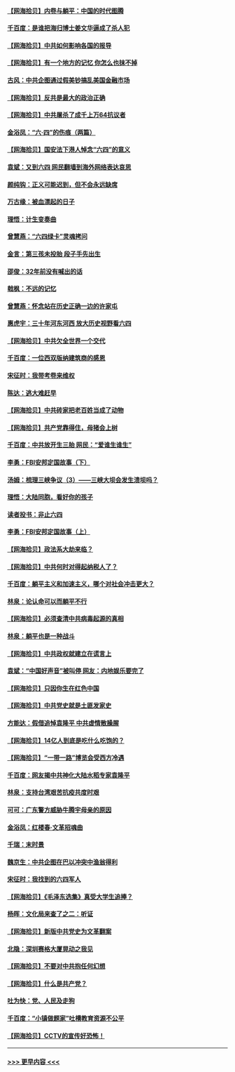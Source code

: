 #### [【网海拾贝】内卷与躺平：中国的时代图腾](../pages/nsc993/n13016128.md?t=06121752) 
#### [千百度：是谁把海归博士姜文华逼成了杀人犯](../pages/nsc993/n13015218.md?t=06121752) 
#### [【网海拾贝】中共如何影响各国的报导](../pages/nsc993/n13012599.md?t=06121752) 
#### [【网海拾贝】有一个地方的记忆 你怎么也抹不掉](../pages/nsc993/n13009802.md?t=06121752) 
#### [古风：中共企图通过假美钞搞乱美国金融市场](../pages/nsc993/n13009626.md?t=06121752) 
#### [【网海拾贝】反共是最大的政治正确](../pages/nsc993/n13007051.md?t=06121752) 
#### [【网海拾贝】中共屠杀了成千上万64抗议者](../pages/nsc993/n13002713.md?t=06121752) 
#### [金浴凤：“六·四”的伤痕（两篇）](../pages/nsc993/n13001719.md?t=06121752) 
#### [【网海拾贝】国安法下港人悼念“六四”的意义](../pages/nsc993/n13001039.md?t=06121752) 
#### [袁斌：又到六四 网民翻墙到海外网络表达哀思](../pages/nsc993/n13000995.md?t=06121752) 
#### [颜纯钩：正义可能迟到，但不会永远缺席](../pages/nsc993/n13000920.md?t=06121752) 
#### [万古缘：被血漂起的日子](../pages/nsc993/n13000914.md?t=06121752) 
#### [理悟：计生变奏曲](../pages/nsc993/n13000414.md?t=06121752) 
#### [曾慧燕：“六四绿卡”灵魂拷问](../pages/nsc993/n13000277.md?t=06121752) 
#### [金言：第三孩未投胎 段子手先出生](../pages/nsc993/n13000215.md?t=06121752) 
#### [邵俊：32年前没有喊出的话](../pages/nsc993/n13000181.md?t=06121752) 
#### [戟枫：不远的记忆](../pages/nsc993/n13000121.md?t=06121752) 
#### [曾慧燕：怀念站在历史正确一边的许家屯](../pages/nsc993/n13000073.md?t=06121752) 
#### [惠虎宇：三十年河东河西 放大历史视野看六四](../pages/nsc993/n13000018.md?t=06121752) 
#### [【网海拾贝】中共欠全世界一个交代](../pages/nsc993/n12998706.md?t=06121752) 
#### [千百度：一位西双版纳建筑商的感恩](../pages/nsc993/n12998487.md?t=06121752) 
#### [宋征时：我带考卷来维权](../pages/nsc993/n12994088.md?t=06121752) 
#### [陈达：逃大难赶早](../pages/nsc993/n12993569.md?t=06121752) 
#### [【网海拾贝】中共砖家把老百姓当成了动物](../pages/nsc993/n12993483.md?t=06121752) 
#### [【网海拾贝】共产党靠得住，母猪会上树](../pages/nsc993/n12990730.md?t=06121752) 
#### [千百度：中共放开生三胎 网民：“爱谁生谁生”](../pages/nsc993/n12990644.md?t=06121752) 
#### [李勇：FBI安邦定国故事（下）](../pages/nsc993/n12987854.md?t=06121752) 
#### [汤姆：梳理三峡争议（3）——三峡大坝会发生溃坝吗？](../pages/nsc993/n12989806.md?t=06121752) 
#### [理悟：大陆同胞，看好你的孩子](../pages/nsc993/n12989778.md?t=06121752) 
#### [读者投书：非止六四](../pages/nsc993/n12989673.md?t=06121752) 
#### [李勇：FBI安邦定国故事（上）](../pages/nsc993/n12987749.md?t=06121752) 
#### [【网海拾贝】政法系大劫来临？](../pages/nsc993/n12987596.md?t=06121752) 
#### [【网海拾贝】中共何时对得起纳税人了？](../pages/nsc993/n12985578.md?t=06121752) 
#### [千百度：躺平主义和加速主义，哪个对社会冲击更大？](../pages/nsc993/n12985512.md?t=06121752) 
#### [林泉：论认命可以而躺平不行](../pages/nsc993/n12985505.md?t=06121752) 
#### [【网海拾贝】必须查清中共病毒起源的真相](../pages/nsc993/n12984276.md?t=06121752) 
#### [林泉：躺平也是一种战斗](../pages/nsc993/n12984194.md?t=06121752) 
#### [【网海拾贝】中共政权就建立在谎言上](../pages/nsc993/n12981880.md?t=06121752) 
#### [袁斌：“中国好声音”被叫停 网友：内地娱乐要完了](../pages/nsc993/n12981826.md?t=06121752) 
#### [【网海拾贝】只因你生在红色中国](../pages/nsc993/n12979096.md?t=06121752) 
#### [【网海拾贝】中共党史就是土匪发家史](../pages/nsc993/n12976478.md?t=06121752) 
#### [方能达：假借追悼袁隆平 中共虚情散臊腥](../pages/nsc993/n12976396.md?t=06121752) 
#### [【网海拾贝】14亿人到底是吃什么吃饱的？](../pages/nsc993/n12974125.md?t=06121752) 
#### [【网海拾贝】“一带一路”博览会受西方冷遇](../pages/nsc993/n12971787.md?t=06121752) 
#### [千百度：网友揭中共神化大陆水稻专家袁隆平](../pages/nsc993/n12971733.md?t=06121752) 
#### [林泉：支持台湾艰苦抗疫共度时艰](../pages/nsc993/n12971350.md?t=06121752) 
#### [可可：广东警方威胁牛腾宇母亲的原因](../pages/nsc993/n12971100.md?t=06121752) 
#### [金浴凤：红楼春·文革招魂曲](../pages/nsc993/n12970354.md?t=06121752) 
#### [千瑞：末时景](../pages/nsc993/n12970337.md?t=06121752) 
#### [魏京生：中共企图在巴以冲突中渔翁得利](../pages/nsc993/n12970286.md?t=06121752) 
#### [宋征时：我找到的六四军人](../pages/nsc993/n12970213.md?t=06121752) 
#### [【网海拾贝】《毛泽东选集》真受大学生追捧？](../pages/nsc993/n12968779.md?t=06121752) 
#### [杨晖：文化局来查了之二：听证](../pages/nsc993/n12966528.md?t=06121752) 
#### [【网海拾贝】新版中共党史为文革翻案](../pages/nsc993/n12967526.md?t=06121752) 
#### [北隐：深圳赛格大厦晃动之我见](../pages/nsc993/n12967393.md?t=06121752) 
#### [【网海拾贝】不要对中共抱任何幻想](../pages/nsc993/n12965222.md?t=06121752) 
#### [【网海拾贝】什么是共产党？](../pages/nsc993/n12962781.md?t=06121752) 
#### [吐为快：党、人民及走狗](../pages/nsc993/n12962747.md?t=06121752) 
#### [千百度：“小镇做题家”吐槽教育资源不公平](../pages/nsc993/n12962705.md?t=06121752) 
#### [【网海拾贝】CCTV的宣传好恐怖！](../pages/nsc993/n12959984.md?t=06121752) 

----
#### [ >>> 更早内容 <<< ](../indexes/nsc993-earlier.md)
